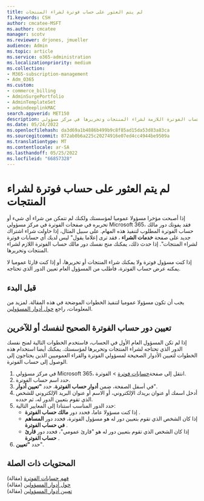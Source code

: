 ```yaml
---
title: لم يتم العثور على حساب فوترة لشراء المنتجات
f1.keywords: CSH
author: cmcatee-MSFT
ms.author: cmcatee
manager: scotv
ms.reviewer: drjones, jmueller
audience: Admin
ms.topic: article
ms.service: o365-administration
ms.localizationpriority: medium
ms.collection:
- M365-subscription-management
- Adm_O365
ms.custom:
- commerce_billing
- AdminSurgePortfolio
- AdminTemplateSet
- admindeeplinkMAC
search.appverid: MET150
description: تعرف على كيفية تعيين أدوار حساب الفوترة اللازمة لشراء المنتجات وتحريرها في مركز مسؤولي Microsoft 365.
ms.date: 05/24/2022
ms.openlocfilehash: da3d69a1b4886b499b9c8f85ad15da53d83a83ca
ms.sourcegitcommit: 872ab0b6a225c20274916e07ed4cc4944be9509a
ms.translationtype: MT
ms.contentlocale: ar-SA
ms.lasthandoff: 05/25/2022
ms.locfileid: "66857328"
---
```

# <a name="no-billing-account-found-for-buying-products"></a>لم يتم العثور على حساب فوترة لشراء المنتجات

إذا أصبحت مؤخرا مسؤولا عموميا لمؤسستك ولكنك لم تتمكن من شراء أي شيء أو تحريره في صفحات الفوترة في مركز مسؤولي Microsoft 365، فقد يفوتك دور مالك حساب الفوترة المطلوب لتنفيذ هذه المهام. على سبيل المثال، إذا حاولت شراء اشتراك جديد على صفحة **خدمات الشراء** ، فقد ترى إعلاما يقول" ليس لديك أي حسابات فوترة لشراء المنتجات". إذا حدث ذلك، يمكنك منح نفسك دور مالك حساب الفوترة اللازم لشراء المنتجات وتحريرها.

إذا كنت مسؤول فوترة ولا يمكنك شراء المنتجات أو تحريرها، أو إذا كنت قارئا عموميا لا يمكنه عرض حساب الفوترة، فاطلب من المسؤول العام تعيين الدور الذي تحتاجه.

## <a name="before-you-begin"></a>قبل البدء

يجب أن تكون مسؤولا عموميا لتنفيذ الخطوات الموضحة في هذه المقالة. لمزيد من المعلومات، راجع [حول أدوار المسؤولين](../admin/add-users/about-admin-roles.md).

## <a name="assign-the-correct-billing-account-role-to-yourself-or-others"></a>تعيين دور حساب الفوترة الصحيح لنفسك أو للآخرين

إذا لم تكن المسؤول العام الأول في الحساب، فاستخدم الخطوات التالية لمنح نفسك الدور الذي تحتاجه لشراء المنتجات وتحريرها لمؤسستك. يمكنك أيضا استخدام هذه الخطوات لتعيين الأدوار الصحيحة لمسؤولي الفوترة والقراء العموميين الذين يحتاجون إلى الوصول إلى حساب الفوترة.

1. في مركز مسؤولي Microsoft 365، انتقل إلى صفحة<a href="https://go.microsoft.com/fwlink/p/?linkid=2084771" target="_blank">حسابات فوترة</a>  >  الفوترة.
2. حدد اسم حساب الفوترة.
3. في أسفل الصفحة، ضمن **أدوار حساب الفوترة**، حدد **"تعيين أدوار**".
4. أدخل اسمك أو عنوان بريدك الإلكتروني، أو الاسم أو عنوان البريد الإلكتروني للشخص الذي تقوم بتعيين الدور له، ثم حدده.
5. حدد الدور المناسب استنادا إلى المعايير التالية:
    - إذا كنت مسؤولا عاما، فحدد دور **مالك حساب الفوترة** .
    - إذا كان الشخص الذي تقوم بتعيين دور له هو مسؤول الفوترة، فحدد دور **المساهم في حساب الفوترة** .
    - إذا كان الشخص الذي تقوم بتعيين دور له هو "قارئ عمومي"، فحدد دور **قارئ حساب الفوترة** .
6. حدد **"تعيين**".

## <a name="related-content"></a>المحتويات ذات الصلة

[فهم حسابات الفوترة](manage-billing-accounts.md) (مقالة)\
[حول أدوار المسؤولين](../admin/add-users/about-admin-roles.md) (مقالة)\
[تعيين أدوار المسؤولين](../admin/add-users/assign-admin-roles.md) (مقالة) 
